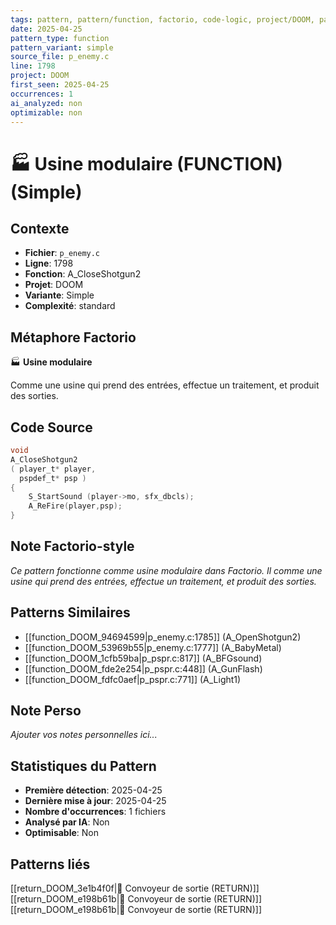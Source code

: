 ```yaml
---
tags: pattern, pattern/function, factorio, code-logic, project/DOOM, pattern/variant/simple
date: 2025-04-25
pattern_type: function
pattern_variant: simple
source_file: p_enemy.c
line: 1798
project: DOOM
first_seen: 2025-04-25
occurrences: 1
ai_analyzed: non
optimizable: non
---
```


# 🏭 Usine modulaire (FUNCTION) (Simple)

## Contexte
- **Fichier**: `p_enemy.c`
- **Ligne**: 1798
- **Fonction**: A_CloseShotgun2
- **Projet**: DOOM
- **Variante**: Simple
- **Complexité**: standard

## Métaphore Factorio
🏭 **Usine modulaire**

Comme une usine qui prend des entrées, effectue un traitement, et produit des sorties.

## Code Source
```c
void
A_CloseShotgun2
( player_t*	player,
  pspdef_t*	psp )
{
    S_StartSound (player->mo, sfx_dbcls);
    A_ReFire(player,psp);
}
```

## Note Factorio-style
*Ce pattern fonctionne comme usine modulaire dans Factorio. Il comme une usine qui prend des entrées, effectue un traitement, et produit des sorties.*

## Patterns Similaires
- [[function_DOOM_94694599|p_enemy.c:1785]] (A_OpenShotgun2)
- [[function_DOOM_53969b55|p_enemy.c:1777]] (A_BabyMetal)
- [[function_DOOM_1cfb59ba|p_pspr.c:817]] (A_BFGsound)
- [[function_DOOM_fde2e254|p_pspr.c:448]] (A_GunFlash)
- [[function_DOOM_fdfc0aef|p_pspr.c:771]] (A_Light1)

## Note Perso
*Ajouter vos notes personnelles ici...*

## Statistiques du Pattern
- **Première détection**: 2025-04-25
- **Dernière mise à jour**: 2025-04-25
- **Nombre d'occurrences**: 1 fichiers
- **Analysé par IA**: Non
- **Optimisable**: Non

## Patterns liés
[[return_DOOM_3e1b4f0f|🚚 Convoyeur de sortie (RETURN)]]
[[return_DOOM_e198b61b|🚚 Convoyeur de sortie (RETURN)]]
[[return_DOOM_e198b61b|🚚 Convoyeur de sortie (RETURN)]]
